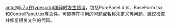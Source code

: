 antd@5.7.x在typescript编译时发生错误，包括PurePanel.d.ts、BaseForm.tsx和ControlPanel.tsx等文件。可能存在引用的问题或名称未定义等问题。建议检查并修复相关文件的代码。
